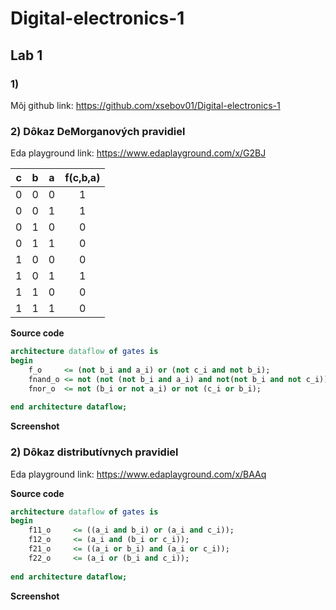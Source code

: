# Digital-electronics-1
## Lab 1
### 1)
Môj github link: https://github.com/xsebov01/Digital-electronics-1 

### 2) Dôkaz DeMorganových pravidiel
Eda playground link: https://www.edaplayground.com/x/G2BJ

| **c** | **b** |**a** | **f(c,b,a)** |
| :-: | :-: | :-: | :-: |
| 0 | 0 | 0 | 1 |
| 0 | 0 | 1 | 1 |
| 0 | 1 | 0 | 0 |
| 0 | 1 | 1 | 0 |
| 1 | 0 | 0 | 0 |
| 1 | 0 | 1 | 1 |
| 1 | 1 | 0 | 0 |
| 1 | 1 | 1 | 0 |


**Source code**

```vhdl
architecture dataflow of gates is
begin
    f_o     <= (not b_i and a_i) or (not c_i and not b_i);
   	fnand_o <= not (not (not b_i and a_i) and not(not b_i and not c_i));
  	fnor_o  <= not (b_i or not a_i) or not (c_i or b_i);
  
end architecture dataflow;
```
**Screenshot**




### 2) Dôkaz distributívnych pravidiel

Eda playground link: https://www.edaplayground.com/x/BAAq

**Source code**

```vhdl
architecture dataflow of gates is
begin
    f11_o     <= ((a_i and b_i) or (a_i and c_i));
    f12_o     <= (a_i and (b_i or c_i));
    f21_o     <= ((a_i or b_i) and (a_i or c_i));
    f22_o     <= (a_i or (b_i and c_i));
    
end architecture dataflow;
```
**Screenshot**


